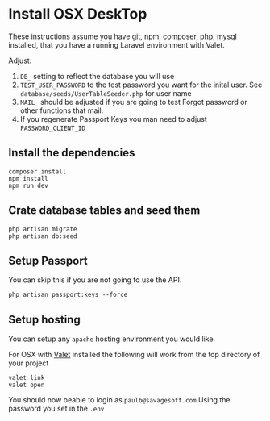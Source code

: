 # Install OSX DeskTop

These instructions assume you have git, npm,
composer, php, mysql installed,
that you have a running Laravel environment with Valet.


Adjust:

1. `DB_` setting to reflect the database you will use
2. `TEST_USER_PASSWORD` to the test password you want for the inital user.
    See `database/seeds/UserTableSeeder.php` for user name
3. `MAIL_` should be adjusted if you are going to test Forgot password or other functions that mail.
3. If you regenerate Passport Keys you man need to adjust `PASSWORD_CLIENT_ID`

## Install the dependencies

```
composer install
npm install
npm run dev
```

## Crate database tables and seed them

```
php artisan migrate
php artisan db:seed
```

## Setup Passport

You can skip this if you are not going to use the API.

````
php artisan passport:keys --force
````

## Setup hosting

You can setup any `apache` hosting environment you would like.

For OSX with [Valet](https://laravel.com/docs/5.8/valet) installed the following will work from the 
top directory of your project

```
valet link
valet open
```

You should now beable to login as `paulb@savagesoft.com`  Using the password you set in the `.env`



